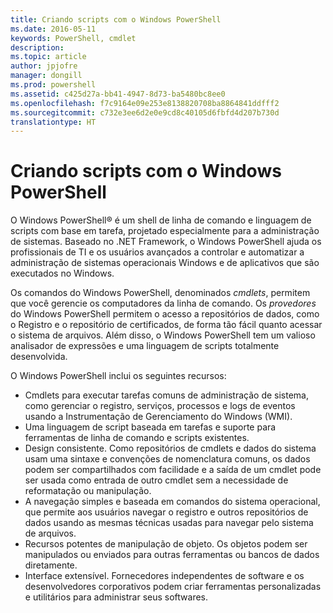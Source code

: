 ```yaml
---
title: Criando scripts com o Windows PowerShell
ms.date: 2016-05-11
keywords: PowerShell, cmdlet
description: 
ms.topic: article
author: jpjofre
manager: dongill
ms.prod: powershell
ms.assetid: c425d27a-bb41-4947-8d73-ba5480bc8ee0
ms.openlocfilehash: f7c9164e09e253e8138820708ba8864841ddfff2
ms.sourcegitcommit: c732e3ee6d2e0e9cd8c40105d6fbfd4d207b730d
translationtype: HT
---
```

# <a name="scripting-with-windows-powershell"></a>Criando scripts com o Windows PowerShell

O Windows PowerShell® é um shell de linha de comando e linguagem de scripts com base em tarefa, projetado especialmente para a administração de sistemas. Baseado no .NET Framework, o Windows PowerShell ajuda os profissionais de TI e os usuários avançados a controlar e automatizar a administração de sistemas operacionais Windows e de aplicativos que são executados no Windows.

Os comandos do Windows PowerShell, denominados *cmdlets*, permitem que você gerencie os computadores da linha de comando. Os *provedores* do Windows PowerShell permitem o acesso a repositórios de dados, como o Registro e o repositório de certificados, de forma tão fácil quanto acessar o sistema de arquivos. Além disso, o Windows PowerShell tem um valioso analisador de expressões e uma linguagem de scripts totalmente desenvolvida.

O Windows PowerShell inclui os seguintes recursos:

-   Cmdlets para executar tarefas comuns de administração de sistema, como gerenciar o registro, serviços, processos e logs de eventos usando a Instrumentação de Gerenciamento do Windows (WMI).
-   Uma linguagem de script baseada em tarefas e suporte para ferramentas de linha de comando e scripts existentes.
-   Design consistente. Como repositórios de cmdlets e dados do sistema usam uma sintaxe e convenções de nomenclatura comuns, os dados podem ser compartilhados com facilidade e a saída de um cmdlet pode ser usada como entrada de outro cmdlet sem a necessidade de reformatação ou manipulação.
-   A navegação simples e baseada em comandos do sistema operacional, que permite aos usuários navegar o registro e outros repositórios de dados usando as mesmas técnicas usadas para navegar pelo sistema de arquivos.
-   Recursos potentes de manipulação de objeto. Os objetos podem ser manipulados ou enviados para outras ferramentas ou bancos de dados diretamente.
-   Interface extensível. Fornecedores independentes de software e os desenvolvedores corporativos podem criar ferramentas personalizadas e utilitários para administrar seus softwares.

